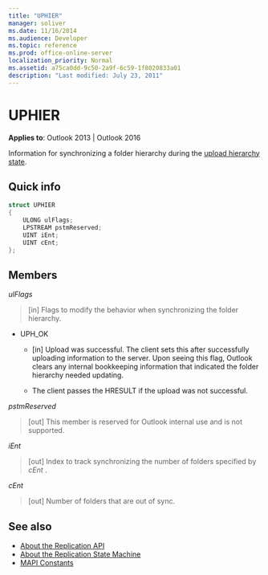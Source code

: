 ```yaml
---
title: "UPHIER"
manager: soliver
ms.date: 11/16/2014
ms.audience: Developer
ms.topic: reference
ms.prod: office-online-server
localization_priority: Normal
ms.assetid: a75ca0dd-9c50-2a9f-6c59-1f8020833a01
description: "Last modified: July 23, 2011"
---
```


# UPHIER
 
**Applies to**: Outlook 2013 | Outlook 2016 
  
Information for synchronizing a folder hierarchy during the [upload hierarchy state](upload-hierarchy-state.md).
  
## Quick info

```cpp
struct UPHIER 
{ 
    ULONG ulFlags; 
    LPSTREAM pstmReserved; 
    UINT iEnt; 
    UINT cEnt; 
};
```

## Members

_ulFlags_
  
> [in] Flags to modify the behavior when synchronizing the folder hierarchy.
    
  - UPH_OK
    
    - [in] Upload was successful. The client sets this after successfully uploading information to the server. Upon seeing this flag, Outlook clears any internal bookkeeping information that indicated the folder hierarchy needed updating. 
    
    - The client passes the HRESULT if the upload was not successful.
    
_pstmReserved_
  
> [out] This member is reserved for Outlook internal use and is not supported.
    
_iEnt_
  
> [out] Index to track synchronizing the number of folders specified by  *cEnt*  . 
    
_cEnt_
  
> [out] Number of folders that are out of sync.
    
## See also

- [About the Replication API](about-the-replication-api.md)
- [About the Replication State Machine](about-the-replication-state-machine.md)
- [MAPI Constants](mapi-constants.md)

